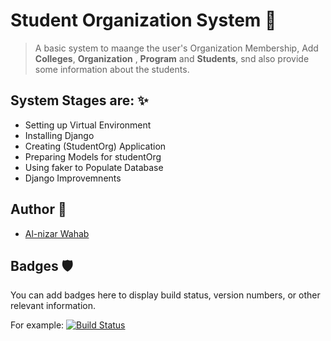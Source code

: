 # Student Organization System 🚀
> A basic system to maange the user's Organization Membership, Add **Colleges**, **Organization** , **Program** and **Students**, snd also provide some information about the students.

## System Stages are: ✨

- Setting up Virtual Environment
- Installing Django
- Creating (StudentOrg) Application
- Preparing Models for studentOrg
- Using faker to Populate Database
- Django Improvemnents

## Author 👤

- [Al-nizar Wahab](https://github.com/Zhar-dev)

## Badges 🛡️

You can add badges here to display build status, version numbers, or other relevant information.

For example:
[![Build Status](https://img.shields.io/badge/hello-World-brightgreen)](https://github.com/yourusername/yourproject)
